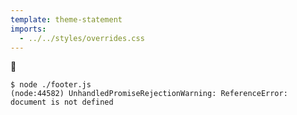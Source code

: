 ```yaml
---
template: theme-statement
imports:
  - ../../styles/overrides.css
---
```


🚫

<style>
  code, pre {
    overflow-wrap: break-word;
  }
</style>

```shell
$ node ./footer.js
(node:44582) UnhandledPromiseRejectionWarning: ReferenceError: document is not defined
```
